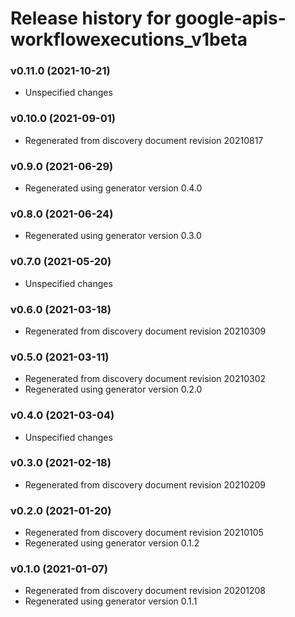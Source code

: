 # Release history for google-apis-workflowexecutions_v1beta

### v0.11.0 (2021-10-21)

* Unspecified changes

### v0.10.0 (2021-09-01)

* Regenerated from discovery document revision 20210817

### v0.9.0 (2021-06-29)

* Regenerated using generator version 0.4.0

### v0.8.0 (2021-06-24)

* Regenerated using generator version 0.3.0

### v0.7.0 (2021-05-20)

* Unspecified changes

### v0.6.0 (2021-03-18)

* Regenerated from discovery document revision 20210309

### v0.5.0 (2021-03-11)

* Regenerated from discovery document revision 20210302
* Regenerated using generator version 0.2.0

### v0.4.0 (2021-03-04)

* Unspecified changes

### v0.3.0 (2021-02-18)

* Regenerated from discovery document revision 20210209

### v0.2.0 (2021-01-20)

* Regenerated from discovery document revision 20210105
* Regenerated using generator version 0.1.2

### v0.1.0 (2021-01-07)

* Regenerated from discovery document revision 20201208
* Regenerated using generator version 0.1.1


